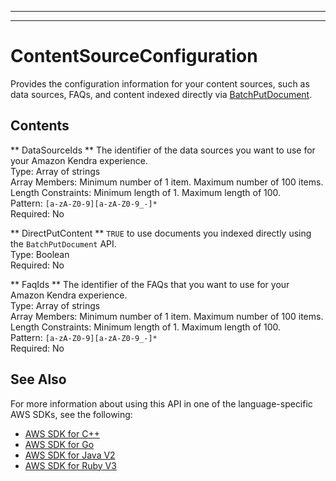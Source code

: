 --------

--------

# ContentSourceConfiguration<a name="API_ContentSourceConfiguration"></a>

Provides the configuration information for your content sources, such as data sources, FAQs, and content indexed directly via [BatchPutDocument](https://docs.aws.amazon.com/kendra/latest/dg/API_BatchPutDocument.html)\.

## Contents<a name="API_ContentSourceConfiguration_Contents"></a>

 ** DataSourceIds **   <a name="Kendra-Type-ContentSourceConfiguration-DataSourceIds"></a>
The identifier of the data sources you want to use for your Amazon Kendra experience\.  
Type: Array of strings  
Array Members: Minimum number of 1 item\. Maximum number of 100 items\.  
Length Constraints: Minimum length of 1\. Maximum length of 100\.  
Pattern: `[a-zA-Z0-9][a-zA-Z0-9_-]*`   
Required: No

 ** DirectPutContent **   <a name="Kendra-Type-ContentSourceConfiguration-DirectPutContent"></a>
 `TRUE` to use documents you indexed directly using the `BatchPutDocument` API\.  
Type: Boolean  
Required: No

 ** FaqIds **   <a name="Kendra-Type-ContentSourceConfiguration-FaqIds"></a>
The identifier of the FAQs that you want to use for your Amazon Kendra experience\.  
Type: Array of strings  
Array Members: Minimum number of 1 item\. Maximum number of 100 items\.  
Length Constraints: Minimum length of 1\. Maximum length of 100\.  
Pattern: `[a-zA-Z0-9][a-zA-Z0-9_-]*`   
Required: No

## See Also<a name="API_ContentSourceConfiguration_SeeAlso"></a>

For more information about using this API in one of the language\-specific AWS SDKs, see the following:
+  [AWS SDK for C\+\+](https://docs.aws.amazon.com/goto/SdkForCpp/kendra-2019-02-03/ContentSourceConfiguration) 
+  [AWS SDK for Go](https://docs.aws.amazon.com/goto/SdkForGoV1/kendra-2019-02-03/ContentSourceConfiguration) 
+  [AWS SDK for Java V2](https://docs.aws.amazon.com/goto/SdkForJavaV2/kendra-2019-02-03/ContentSourceConfiguration) 
+  [AWS SDK for Ruby V3](https://docs.aws.amazon.com/goto/SdkForRubyV3/kendra-2019-02-03/ContentSourceConfiguration) 